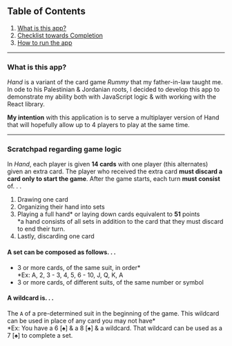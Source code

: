 ## Table of Contents
1. [What is this app?](#id-section1)
2. [Checklist towards Completion](#id-section2)
3. [How to run the app](#id-section3)

<hr>

<div id='id-section1'/>

### What is this app?

*Hand* is a variant of the card game *Rummy* that my father-in-law taught me. In ode to his Palestinian & Jordanian roots, I decided to develop this app
to demonstrate my ability both with JavaScript logic & with working with the React library.

**My intention** with this application is to serve a multiplayer version of Hand that will hopefully allow up to 4 players to play at the same time.

<hr>

<div id='id-section2'/>

### Scratchpad regarding game logic

In *Hand*, each player is given **14 cards** with one player (this alternates) given an extra card.
The player who received the extra card **must discard a card only to start the game**.
After the game starts, each turn **must consist** of. . .

1. Drawing one card
2. Organizing their hand into sets
3. Playing a full hand* or laying down cards equivalent to **51** points<br>
*a hand consists of all sets in addition to the card that they must discard to end their turn.
4. Lastly, discarding one card

#### A set can be composed as follows. . .
- 3 or more cards, of the same suit, in order*<br>
*Ex: A, 2, 3 - 3, 4, 5, 6 - 10, J, Q, K, A
- 3 or more cards, of different suits, of the same number or symbol

#### A wildcard is. . .
The `A` of a pre-determined suit in the beginning of the game. This wildcard can be used in place of any card you may not have*<br>
*Ex: You have a 6 [&spades;] & a 8 [&spades;] & a wildcard. That wildcard can be used as a 7 [&spades;] to complete a set.